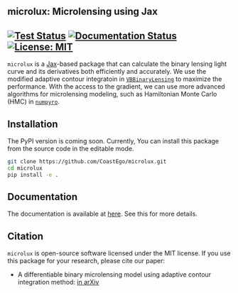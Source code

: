 ## microlux: Microlensing using Jax

[![Test Status](https://github.com/coastego/microlux/actions/workflows/run_test.yml/badge.svg)](https://github.com/CoastEgo/microlux/actions/workflows/run_test.yml)
[![Documentation Status](https://github.com/coastego/microlux/actions/workflows/build_docs.yml/badge.svg)](https://coastego.github.io/microlux/)
[![License: MIT](https://img.shields.io/badge/License-MIT-blue.svg)](https://opensource.org/licenses/MIT)
---

`microlux` is a <a href='https://github.com/jax-ml/jax'>Jax</a>-based package that can calculate the binary lensing light curve and its derivatives both efficiently and accurately.  We use the modified adaptive contour integratoin in <a href='https://github.com/valboz/VBBinaryLensing'>`VBBinaryLensing`</a> to maximize the performance. 
With the access to the gradient, we can use more advanced algorithms for microlensing modeling, such as Hamiltonian Monte Carlo (HMC) in <a href='https://num.pyro.ai/en/latest/mcmc.html#numpyro.infer.hmc.NUTS'>`numpyro`</a>.


## Installation

The PyPI version is coming soon. Currently, You can install this package from the source code in the editable mode.
``` bash 
git clone https://github.com/CoastEgo/microlux.git
cd microlux
pip install -e .
```
## Documentation
The documentation is available at <a href='https://coastego.github.io/microlux/'>here</a>. See this for more details.


  
## Citation

`microlux` is open-source software licensed under the MIT license. If you use this package for your research, please cite our paper:

- A differentiable binary microlensing model using adaptive contour integration method: <a href='https://arxiv.org/abs/2501.07268'>in arXiv</a>